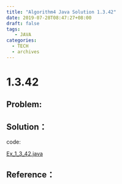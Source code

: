 ```yaml
---
title: "Algorithm4 Java Solution 1.3.42"
date: 2019-07-28T08:47:27+08:00
draft: false
tags:
   - JAVA
categories:
  - TECH
  - archives
---
```



# 1.3.42

## Problem:


## Solution：

code:

[Ex_1_3_42.java](./Ex_1_3_42.java)


## Reference：


